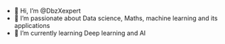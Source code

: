- 👋 Hi, I’m @DbzXexpert
- 👀 I’m passionate about Data science, Maths, machine learning and its applications
- 🌱 I’m currently learning Deep learning and AI


